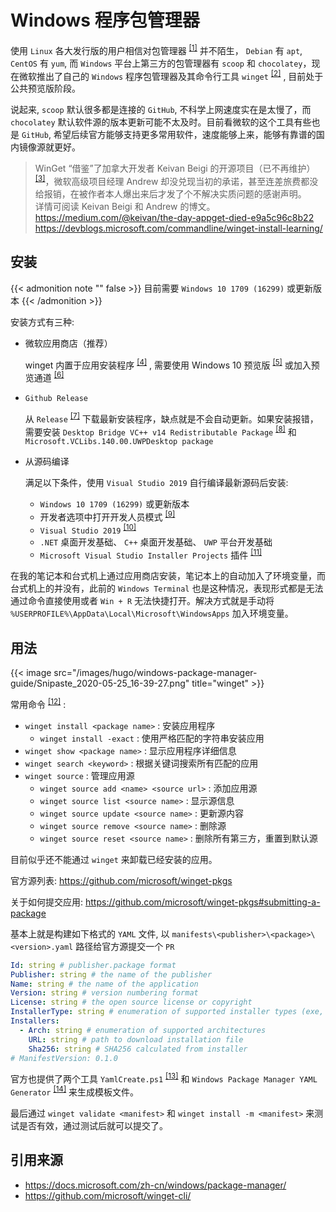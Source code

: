 # Windows 程序包管理器


使用 `Linux` 各大发行版的用户相信对包管理器 <sup>[[1]](https://en.wikipedia.org/wiki/Package_manager)</sup> 并不陌生， `Debian` 有 `apt`, `CentOS` 有 `yum`, 而 `Windows` 平台上第三方的包管理器有 `scoop` 和 `chocolatey`，现在微软推出了自己的 `Windows` 程序包管理器及其命令行工具 `winget` <sup>[[2]](https://github.com/microsoft/winget-cli)</sup> , 目前处于公共预览版阶段。

说起来, `scoop` 默认很多都是连接的 `GitHub`, 不科学上网速度实在是太慢了，而 `chocolatey` 默认软件源的版本更新可能不太及时。目前看微软的这个工具有些也是 `GitHub`, 希望后续官方能够支持更多常用软件，速度能够上来，能够有靠谱的国内镜像源就更好。

<!--more-->

> WinGet “借鉴”了加拿大开发者 Keivan Beigi 的开源项目（已不再维护）<sup>[[3]](https://github.com/appget/appget)</sup>，微软高级项目经理 Andrew 却没兑现当初的承诺，甚至连差旅费都没给报销，在被作者本人爆出来后才发了个不解决实质问题的感谢声明。<br>
> 详情可阅读 Keivan Beigi 和 Andrew 的博文。<br>
> <https://medium.com/@keivan/the-day-appget-died-e9a5c96c8b22><br>
> <https://devblogs.microsoft.com/commandline/winget-install-learning/><br>

## 安装

{{< admonition note "" false >}}
目前需要 `Windows 10 1709 (16299)` 或更新版本
{{< /admonition >}}

安装方式有三种:

- 微软应用商店（推荐）

  winget 内置于应用安装程序 <sup>[[4]](https://www.microsoft.com/zh-cn/p/app-installer/9nblggh4nns1)</sup> , 需要使用 Windows 10 预览版 <sup>[[5]](https://insider.windows.com/)</sup> 或加入预览通道 <sup>[[6]](http://aka.ms/winget-InsiderProgram)</sup>

- `Github Release`

  从 `Release` <sup>[[7]](https://github.com/microsoft/winget-cli/releases)</sup> 下载最新安装程序，缺点就是不会自动更新。如果安装报错，需要安装 `Desktop Bridge VC++ v14 Redistributable Package` <sup>[[8]](https://www.microsoft.com/en-us/download/details.aspx?id=53175)</sup> 和 `Microsoft.VCLibs.140.00.UWPDesktop package`

- 从源码编译

  满足以下条件，使用 `Visual Studio 2019` 自行编译最新源码后安装:

  - `Windows 10 1709 (16299)` 或更新版本
  - 开发者选项中打开开发人员模式 <sup>[[9]](https://docs.microsoft.com/zh-cn/windows/uwp/get-started/enable-your-device-for-development#developer-mode)</sup>
  - `Visual Studio 2019` <sup>[[10]](https://visualstudio.microsoft.com/downloads/)</sup>
  - `.NET` 桌面开发基础、 `C++` 桌面开发基础、 `UWP` 平台开发基础
  - `Microsoft Visual Studio Installer Projects` 插件 <sup>[[11]](https://marketplace.visualstudio.com/items?itemName=VisualStudioClient.MicrosoftVisualStudio2017InstallerProjects)</sup>

在我的笔记本和台式机上通过应用商店安装，笔记本上的自动加入了环境变量，而台式机上的并没有，此前的 `Windows Terminal` 也是这种情况，表现形式都是无法通过命令直接使用或者 `Win + R` 无法快捷打开。解决方式就是手动将 `%USERPROFILE%\AppData\Local\Microsoft\WindowsApps` 加入环境变量。

## 用法

{{< image src="/images/hugo/windows-package-manager-guide/Snipaste_2020-05-25_16-39-27.png" title="winget" >}}

常用命令 <sup>[[12]](https://docs.microsoft.com/zh-cn/windows/package-manager/winget/hash)</sup> :

- `winget install <package name>` : 安装应用程序
  - `winget install -exact` : 使用严格匹配的字符串安装应用
- `winget show <package name>` : 显示应用程序详细信息
- `winget search <keyword>` : 根据关键词搜索所有匹配的应用
- `winget source` : 管理应用源
  - `winget source add <name> <source url>` : 添加应用源
  - `winget source list <source name>` : 显示源信息
  - `winget source update <source name>` : 更新源内容
  - `winget source remove <source name>` : 删除源
  - `winget source reset <source name>` : 删除所有第三方，重置到默认源

目前似乎还不能通过 `winget` 来卸载已经安装的应用。

官方源列表: <https://github.com/microsoft/winget-pkgs>

关于如何提交应用: <https://github.com/microsoft/winget-pkgs#submitting-a-package>

基本上就是构建如下格式的 `YAML` 文件, 以 `manifests\<publisher>\<package>\<version>.yaml` 路径给官方源提交一个 `PR`

```yaml
Id: string # publisher.package format
Publisher: string # the name of the publisher
Name: string # the name of the application
Version: string # version numbering format
License: string # the open source license or copyright
InstallerType: string # enumeration of supported installer types (exe, msi, msix)
Installers:
  - Arch: string # enumeration of supported architectures
    URL: string # path to download installation file
    Sha256: string # SHA256 calculated from installer
# ManifestVersion: 0.1.0
```

官方也提供了两个工具 `YamlCreate.ps1` <sup>[[13]](https://github.com/microsoft/winget-pkgs/blob/master/Tools/YamlCreate.ps1)</sup> 和 `Windows Package Manager YAML Generator` <sup>[[14]](https://www.microsoft.com/zh-cn/p/windows-package-manager-yaml-generator/9p3n60fs22k5)</sup> 来生成模板文件。

最后通过 `winget validate <manifest>` 和 `winget install -m <manifest>` 来测试是否有效，通过测试后就可以提交了。

## 引用来源

- <https://docs.microsoft.com/zh-cn/windows/package-manager/>
- <https://github.com/microsoft/winget-cli/>

